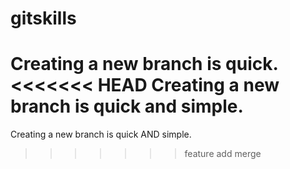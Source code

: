 # gitskills
Creating a new branch is quick.
<<<<<<< HEAD
Creating a new branch is quick and simple.
=======
Creating a new branch is quick AND simple.
>>>>>>> feature
add merge
